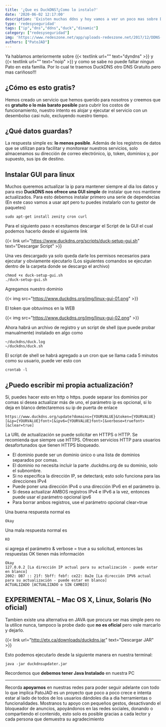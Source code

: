 ```yaml
---
title: '¿Que es DuckDNS?¿Como lo instalo?'
date: '2020-06-02 12:17:00'
description: 'Existen muchas ddns y hoy vamos a ver un poco mas sobre DuckDNS un DDNS gratuito muy util en estos dias'
type: 'redesyseguridad'
tags: ["ip","dns","ddns","duck","dinamic"]
category: ["redesyseguridad"]
img: 'https://www.redeszone.net/app/uploads-redeszone.net/2017/12/DDNS-Duck-DNS.png'
authors: ["PatoJAD"]
---
```




Ya hablamos anteriormente sobre {{< textlink url="" text="dyndns" >}} y {{< textlink url="" text="noip" >}} y como se sabe no puede faltar ningun Pato en esta familia. Por lo cual te traemos DuckDNS otro DNS Gratuito pero mas cariñoso!!!




## ¿Cómo es esto gratis?



Hemos creado un servicio que hemos querido para nosotros y creemos que es **gratuito o lo más barato posible** para cubrir los costos de funcionamiento, nuestro intento es alojar y ejecutar el servicio con un desembolso casi nulo, excluyendo nuestro tiempo.




## ¿Qué datos guardas?



La respuesta simple es: **lo menos posible**. Además de los registros de datos que se utilizan para facilitar y monitorear nuestros servicios, solo almacenamos su dirección de correo electrónico, ip, token, dominios y, por supuesto, sus ips de destino.




## Instalar GUI para linux



Muchos queremos actualizar la ip para mantener siempre al dia los datos y para eso **DuckDNS nos ofrece una GUI simple** de instalar que nos mantiene actualizados. Para esto debemos instalar primero una serie de dependecias (En este caso vamos a usar apt pero tu puedes instalarlo con tu gestor de paquetes)



    sudo apt-get install zenity cron curl



Para el siguiento paso n ecesitamos descargar el Script de la GUI el cual podemos hacerlo desde el siguiente link


{{< link url="https://www.duckdns.org/scripts/duck-setup-gui.sh" text="Descargar Script" >}}


Una ves descargado ya solo queda darle los permisos necesarios para ejecutar y obviamente ejecutarlo (Los siguientes comandos se ejecutan dentro de la carpeta donde se descargo el archivo)



    chmod +x duck-setup-gui.sh
    ./duck-setup-gui.sh



Agregamos nuestro dominio


{{< img src="https://www.duckdns.org/img/linux-gui-01.png" >}}


El token que obtuvimos en la WEB


{{< img src="https://www.duckdns.org/img/linux-gui-02.png" >}}


Ahora habrá un archivo de registro y un script de shell (que puede probar manualmente) instalado en algo como



    ~/duckdns/duck.log
    ~/duckdns/duck.sh



El script de shell se habrá agregado a un cron que se llama cada 5 minutos como su usuario, puede ver esto con



    crontab -l




## ¿Puedo escribir mi propia actualización?



Sí, puedes hacer esto en http o https. puede separar los dominios por comas si desea actualizar más de uno, el parámetro ip es opcional, si lo deja en blanco detectaremos su ip de puerta de enlace



    https://www.duckdns.org/update?domains={YOURVALUE}&token={YOURVALUE}[&ip={YOURVALUE}font>[&ipv6={YOURVALUE}font>[&verbose=truefont>[&clear=true]



La URL de actualización se puede solicitar en HTTPS o HTTP. Se recomienda que siempre use HTTPS. Ofrecen servicios HTTP para usuarios desafortunados que tienen HTTPS bloqueado.



* El dominio puede ser un dominio único o una lista de dominios separados por comas.
* El dominio no necesita incluir la parte .duckdns.org de su dominio, solo el subnombre.
* Si no especifica la dirección IP, se detectará; esto solo funciona para las direcciones IPv4
* Puede poner una dirección IPv4 o una dirección IPv6 en el parámetro ip.
* Si desea actualizar AMBOS registros IPv4 e IPv6 a la vez, entonces puede usar el parámetro opcional ipv6
* Para borrar ambos registros, use el parámetro opcional clear=true



Una buena respuesta normal es



    Okay



Una mala respuesta normal es



    KO



si agrega el parámetro & verbose = true a su solicitud, entonces las respuestas OK tienen más información



    Okay
    127.0.0.2 [La dirección IP actual para su actualización - puede estar en blanco]
    2002: DB7 :: 21f: 5bff: febf: ce22: 8a2e [La dirección IPV6 actual para su actualización - puede estar en blanco]
    ACTUALIZADO [ACTUALIZADO o SIN CAMBIO]




## EXPERIMENTAL – Mac OS X, Linux, Solaris (No oficial)



Tambien existe una alternativa en JAVA que procura ser mas simple pero no la utilice nunca, tampoco la probe dado que **no es oficial** pero vale marcarlo y dejarlo.


{{< link url="http://etx.ca/downloads/duckdns.jar" text="Descargar JAR" >}}


Esto podemos ejecutarlo desde la siguiente manera en nuestra terminal:



    java -jar duckdnsupdater.jar



Recordemos que **debemos tener Java Instalado** en nuestra PC




---



Recorda **apoyarnos** en nuestras redes para poder seguir adelante con todo lo que implica PatoJAD es un proyecto que poco a poco crece e intenta estar al lado de todos de los usuarios dándoles dia a dia herramientas o funcionalidades. Mostranos tu apoyo con pequeños gestos, desactivando el bloqueador de anuncios, apoyándonos en las redes sociales, donando o compartiendo el contenido, esto solo es posible gracias a cada lector y cada persona que demuestra su agradecimiento
